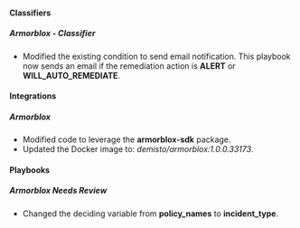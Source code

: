 
#### Classifiers
##### Armorblox - Classifier
- Modified the existing condition to send email notification. This playbook now sends an email if the remediation action is **ALERT** or **WILL_AUTO_REMEDIATE**.

#### Integrations
##### Armorblox
- Modified code to leverage the **armorblox-sdk** package.
- Updated the Docker image to: *demisto/armorblox:1.0.0.33173*.

#### Playbooks
##### Armorblox Needs Review
- Changed the deciding variable from **policy_names** to **incident_type**.
